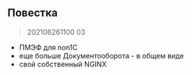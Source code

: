 ## Повестка

> 202106261100 03

* ПМЭФ для non1C
* еще больше Документооборота - в общем виде
* свой собственный NGINX
